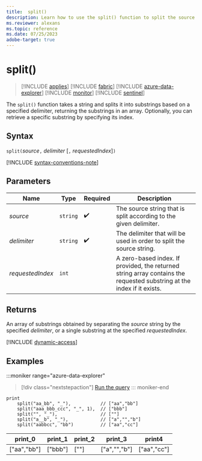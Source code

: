 ```yaml
---
title:  split()
description: Learn how to use the split() function to split the source string according to a given delimiter.
ms.reviewer: alexans
ms.topic: reference
ms.date: 07/25/2023
adobe-target: true
---
```

# split()

> [!INCLUDE [applies](../includes/applies-to-version/applies.md)] [!INCLUDE [fabric](../includes/applies-to-version/fabric.md)] [!INCLUDE [azure-data-explorer](../includes/applies-to-version/azure-data-explorer.md)] [!INCLUDE [monitor](../includes/applies-to-version/monitor.md)] [!INCLUDE [sentinel](../includes/applies-to-version/sentinel.md)]

The `split()` function takes a string and splits it into substrings based on a specified delimiter, returning the substrings in an array. Optionally, you can retrieve a specific substring by specifying its index.

## Syntax

`split(`*source*`,` *delimiter* [`,` *requestedIndex*]`)`

[!INCLUDE [syntax-conventions-note](../includes/syntax-conventions-note.md)]

## Parameters

| Name | Type | Required | Description |
|--|--|--|--|
| *source* | `string` |  :heavy_check_mark: | The source string that is split according to the given delimiter.|
| *delimiter* | `string` |  :heavy_check_mark: | The delimiter that will be used in order to split the source string.|
| *requestedIndex* | `int` | | A zero-based index. If provided, the returned string array contains the requested substring at the index if it exists.|

## Returns

An array of substrings obtained by separating the *source* string by the specified *delimiter*, or a single substring at the specified *requestedIndex*.

[!INCLUDE [dynamic-access](../includes/dynamic-access.md)]

## Examples

:::moniker range="azure-data-explorer"
> [!div class="nextstepaction"]
> <a href="https://dataexplorer.azure.com/clusters/help/databases/Samples?query=H4sIAAAAAAAAA22OQQrAIAwE731FyKlCQPqeIsF4EkqR1v/TWAvS4F43s5ly5bMuoLnLkeuKMbIIEiCjIxjxHnYtkVDr8CcaIpxS6hzB1tCXEHs9mR77Zph5ZvKpqEmTsS4iXUP/upm9tuEBNARoOvUAAAA=" target="_blank">Run the query</a>
::: moniker-end

```kusto
print
    split("aa_bb", "_"),           // ["aa","bb"]
    split("aaa_bbb_ccc", "_", 1),  // ["bbb"]
    split("", "_"),                // [""]
    split("a__b", "_"),            // ["a","","b"]
    split("aabbcc", "bb")          // ["aa","cc"]
```

|print_0|print_1|print_2|print_3|print4|
|--|--|--|--|--|
|["aa","bb"] |["bbb"] |[""] |["a","","b"] |["aa","cc"]
